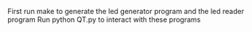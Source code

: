 First run make to generate the led generator program and the led reader program
Run python QT.py to interact with these programs
